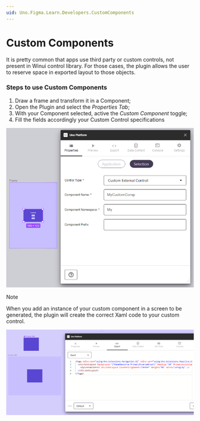 ```yaml
---
uid: Uno.Figma.Learn.Developers.CustomComponents
---
```


# Custom Components

It is pretty common that apps use third party or custom controls, not present in Winui control library.
For those cases, the plugin allows the user to reserve space in exported layout to those objects.

### Steps to use Custom Components

1. Draw a frame and transform it in a Component;
2. Open the Plugin and select the *Properties Tab*;
3. With your Component selected, active the *Custom Component* toggle;
4. Fill the fields accordingly your Custom Control specifications

![](assets/custom-component.png)

> [!NOTE]
> When you add an instance of your custom component in a screen to be generated, the plugin will create the correct Xaml code to your custom control.

![](assets/custom-component2.png)
